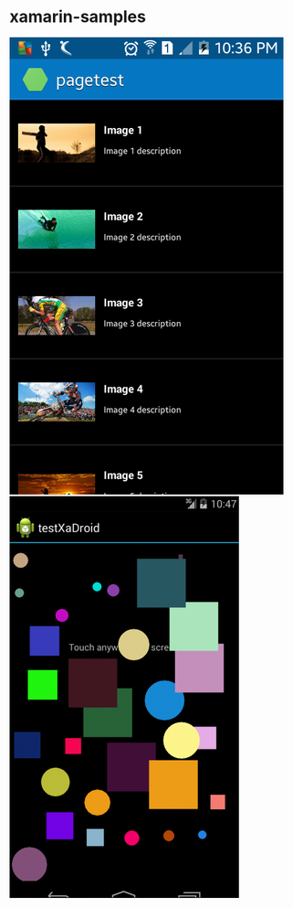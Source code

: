 # xamarin-samples
<img src='https://github.com/sibinet/xamarin-samples/blob/master/Image-Gallery-Android/Screenshots/Screenshot.png'/>
<img src='https://github.com/sibinet/xamarin-samples/blob/master/XaTouch-Android/ScreenShots/Capture_android.PNG'/>
